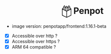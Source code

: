 <h1 align="center">
  <picture>
    <img align="center" alt="Pegaz" src="./logo.svg" height="40">
  </picture>
  Penpot
</h1>

- image version: penpotapp/frontend:1.16.1-beta
- [x] Accessible over http ?
- [x] Accessible over https ?
- [x] ARM 64 compatible ?
